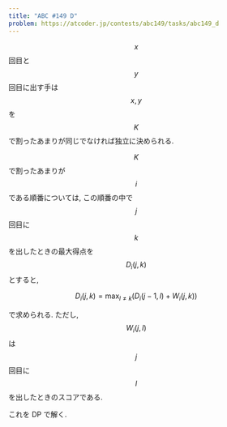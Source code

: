 ```yaml
---
title: "ABC #149 D"
problem: https://atcoder.jp/contests/abc149/tasks/abc149_d
---
```

$$ x $$ 回目と $$ y $$ 回目に出す手は $$ x, y $$ を $$ K $$ で割ったあまりが同じでなければ独立に決められる.

$$ K $$ で割ったあまりが $$ i $$ である順番については, この順番の中で $$ j $$ 回目に $$ k $$ を出したときの最大得点を $$ D_i(j, k) $$ とすると,

$$
D_i(j, k) = \max_{l \neq k} (D_i(j-1, l) + W_i(j, k))
$$

で求められる. ただし, $$ W_i(j, l) $$ は $$ j $$ 回目に $$ l $$ を出したときのスコアである.

これを DP で解く.
